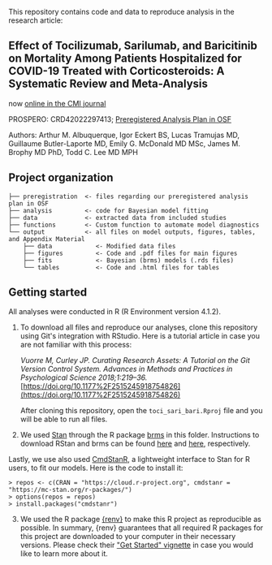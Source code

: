 This repository contains code and data to reproduce analysis in the research article:

## **Effect of Tocilizumab, Sarilumab, and Baricitinib on Mortality Among Patients Hospitalized for COVID-19 Treated with Corticosteroids: A Systematic Review and Meta-Analysis**

now [online in the CMI journal](https://www.clinicalmicrobiologyandinfection.com/article/S1198-743X(22)00372-X/fulltext)

PROSPERO: CRD42022297413; [Preregistered Analysis Plan in OSF](https://osf.io/2kstc/)

Authors: Arthur M. Albuquerque, Igor Eckert BS, Lucas Tramujas MD, Guillaume Butler-Laporte MD, Emily G. McDonald MD MSc, James M. Brophy MD PhD, Todd C. Lee MD MPH

## Project organization

```
├── preregistration  <- files regarding our preregistered analysis plan in OSF
├── analysis         <- code for Bayesian model fitting
├── data             <- extracted data from included studies
├── functions        <- Custom function to automate model diagnostics
└── output           <- all files on model outputs, figures, tables, and Appendix Material
    ├── data            <- Modified data files
    ├── figures         <- Code and .pdf files for main figures
    ├── fits            <- Bayesian (brms) models (.rds files)
    └── tables          <- Code and .html files for tables
```

## Getting started

All analyses were conducted in R (R Environment version 4.1.2). 

1.  To download all files and reproduce our analyses, clone this repository using Git's integration with RStudio. Here is a tutorial article in case you are not familiar with this process:

    *Vuorre M, Curley JP. Curating Research Assets: A Tutorial on the Git Version Control System. Advances in Methods and Practices in Psychological Science 2018;1:219–36.* [https://doi.org/10.1177%2F2515245918754826](https://doi.org/10.1177%2F2515245918754826)

       After cloning this repository, open the `toci_sari_bari.Rproj` file and you will be able to run all files.

2. We used [Stan](http://mc-stan.org) through the R package [brms](https://paul-buerkner.github.io/brms/index.html) in this folder. Instructions to download RStan and brms can be found [here](https://mc-stan.org/users/interfaces/rstan.html) and [here](https://github.com/paul-buerkner/brms#how-do-i-install-brms), respectively.

Lastly, we use also used [CmdStanR](https://mc-stan.org/cmdstanr/), a lightweight interface to Stan for R users, to fit our models. Here is the code to install it:

```
> repos <- c(CRAN = "https://cloud.r-project.org", cmdstanr = "https://mc-stan.org/r-packages/")
> options(repos = repos)
> install.packages("cmdstanr")
```

3. We used the R package [{renv}](https://rstudio.github.io/renv/) to make this R project as reproducible as possible. In summary, {renv} guarantees that all required R packages for this project are downloaded to your computer in their necessary versions. Please check their ["Get Started" vignette](https://rstudio.github.io/renv/articles/renv.html) in case you would like to learn more about it.

